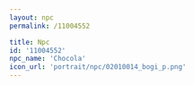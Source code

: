 ```yaml
---
layout: npc
permalink: /11004552

title: Npc
id: '11004552'
npc_name: 'Chocola'
icon_url: 'portrait/npc/02010014_bogi_p.png'
---
```


